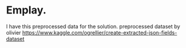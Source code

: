 # Emplay.


I have this preprocessed data for the solution. 
 preprocessed dataset by olivier https://www.kaggle.com/ogrellier/create-extracted-json-fields-dataset
